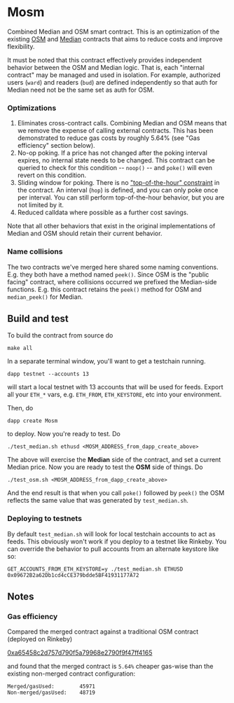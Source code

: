# Mosm

Combined Median and OSM smart contract. This is an optimization of the existing [OSM](https://github.com/makerdao/osm) and [Median](https://github.com/makerdao/median) contracts that aims to reduce costs and improve flexibility.

It must be noted that this contract effectively provides independent behavior between the OSM and Median logic. That is, each "internal contract" may be managed and used in isolation. For example, authorized users (`ward`) and readers (`bud`) are defined independently so that auth for Median need not be the same set as auth for OSM.

### Optimizations

1. Eliminates cross-contract calls. Combining Median and OSM means that we remove the expense of calling external contracts. This has been demonstrated to reduce gas costs by roughly 5.64% (see "Gas efficiency" section below).
2. No-op poking. If a price has not changed after the poking interval expires, no internal state needs to be changed. This contract can be queried to check for this condition -- `noop()` -- and `poke()` will even revert on this condition.
3. Sliding window for poking. There is no ["top-of-the-hour" constraint](https://docs.makerdao.com/smart-contract-modules/oracle-module/oracle-security-module-osm-detailed-documentation#5.-failure-modes-bounds-on-operating-conditions-and-external-risk-factors) in the contract. An interval (`hop`) is defined, and you can only poke once per interval. You can still perform top-of-the-hour behavior, but you are not limited by it.
4. Reduced calldata where possible as a further cost savings.

Note that all other behaviors that exist in the original implementations of Median and OSM should retain their current behavior.

### Name collisions

The two contracts we've merged here shared some naming conventions. E.g. they both have a method named `peek()`. Since OSM is the "public facing" contract, where collisions occurred we prefixed the Median-side functions. E.g. this contract retains the `peek()` method for OSM and `median_peek()` for Median.

## Build and test

To build the contract from source do

```
make all
```

In a separate terminal window, you'll want to get a testchain running.

```
dapp testnet --accounts 13
```

will start a local testnet with 13 accounts that will be used for feeds. Export all your `ETH_*` vars, e.g. `ETH_FROM`, `ETH_KEYSTORE`, etc into your environment.

Then, do

```
dapp create Mosm
```

to deploy. Now you're ready to test. Do

```
./test_median.sh ethusd <MOSM_ADDRESS_from_dapp_create_above>
```

The above will exercise the **Median** side of the contract, and set a current Median price. Now you are ready to test the **OSM** side of things. Do

```
./test_osm.sh <MOSM_ADDRESS_from_dapp_create_above>
```

And the end result is that when you call `poke()` followed by `peek()` the OSM reflects the same value that was generated by `test_median.sh`.

### Deploying to testnets

By default `test_median.sh` will look for local testchain accounts to act as feeds. This obviously won't work if you deploy to a testnet like Rinkeby. You can override the behavior to pull accounts from an alternate keystore like so:

```
GET_ACCOUNTS_FROM_ETH_KEYSTORE=y ./test_median.sh ETHUSD 0x09672B2a62Db1cd4cCE379bdde5BF41931177A72
```

## Notes

### Gas efficiency

Compared the merged contract against a traditional OSM contract (deployed on Rinkeby)

[0xa65458c2d757d790f5a79968e2790f9f47ff4165](https://rinkeby.etherscan.io/address/0xa65458c2d757d790f5a79968e2790f9f47ff4165#code)

and found that the merged contract is `5.64%` cheaper gas-wise than the existing non-merged contract configuration:

```
Merged/gasUsed:        45971
Non-merged/gasUsed:    48719
```